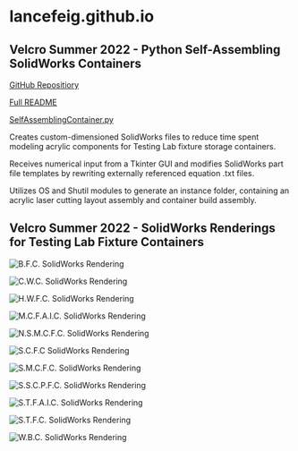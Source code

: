 # lancefeig.github.io

## Velcro Summer 2022 - Python Self-Assembling SolidWorks Containers

[GitHub Repositiory](https://github.com/lancefeig/velcro-self-assembling-container)

[Full README](https://github.com/lancefeig/velcro-self-assembling-container/blob/main/README.md)

[SelfAssemblingContainer.py](https://github.com/lancefeig/velcro-self-assembling-container/blob/main/SelfAssemblingContainer.py)

Creates custom-dimensioned SolidWorks files to reduce time spent modeling 
acrylic components for Testing Lab fixture storage containers.

Receives numerical input from a Tkinter GUI and modifies SolidWorks part file templates by rewriting 
externally referenced equation .txt files.

Utilizes OS and Shutil modules to generate an instance folder, containing an acrylic laser cutting
layout assembly and container build assembly.

## Velcro Summer 2022 - SolidWorks Renderings for Testing Lab Fixture Containers

![B.F.C. SolidWorks Rendering](https://github.com/lancefeig/velcro-solidworks-renderings/blob/b3a245dac4ce2b0b3f9e61c82a643f3531177883/bfc1.png?raw=true)

![C.W.C. SolidWorks Rendering](https://github.com/lancefeig/velcro-solidworks-renderings/blob/main/cwc1.png?raw=true)

![H.W.F.C. SolidWorks Rendering](https://github.com/lancefeig/velcro-solidworks-renderings/blob/main/hwfc1.png?raw=true)

![M.C.F.A.I.C. SolidWorks Rendering](https://github.com/lancefeig/velcro-solidworks-renderings/blob/main/mcfaic1.png?raw=true)

![N.S.M.C.F.C. SolidWorks Rendering](https://github.com/lancefeig/velcro-solidworks-renderings/blob/main/nsmcfc1.png?raw=true)

![S.C.F.C SolidWorks Rendering](https://github.com/lancefeig/velcro-solidworks-renderings/blob/main/scfc.png?raw=true)

![S.M.C.F.C. SolidWorks Rendering](https://github.com/lancefeig/velcro-solidworks-renderings/blob/main/smcfc.png?raw=true)

![S.S.C.P.F.C. SolidWorks Rendering](https://github.com/lancefeig/velcro-solidworks-renderings/blob/main/sscpfc1.png?raw=true)

![S.T.F.A.I.C. SolidWorks Rendering](https://github.com/lancefeig/velcro-solidworks-renderings/blob/main/stfaic1.png?raw=true)

![S.T.F.C. SolidWorks Rendering](https://github.com/lancefeig/velcro-solidworks-renderings/blob/main/stfc1.png?raw=true)

![W.B.C. SolidWorks Rendering](https://github.com/lancefeig/velcro-solidworks-renderings/blob/main/wbc.png?raw=true)
